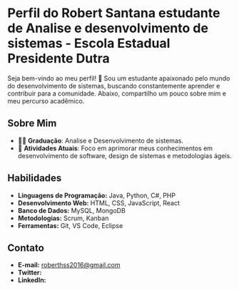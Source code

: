 # Perfil do Robert Santana estudante de Analise e desenvolvimento de sistemas - Escola Estadual Presidente Dutra
Seja bem-vindo ao meu perfil! 👋 Sou um estudante apaixonado pelo mundo do desenvolvimento de sistemas, buscando constantemente aprender e contribuir para a comunidade. Abaixo, compartilho um pouco sobre mim e meu percurso acadêmico.

## Sobre Mim

- 👨‍🎓 **Graduação**: Analise e Desenvolvimento de sistemas.
- 🌱 **Atividades Atuais**: Foco em aprimorar meus conhecimentos em desenvolvimento de software, design de sistemas e metodologias ágeis.

## Habilidades

- **Linguagens de Programação:** Java, Python, C#, PHP
- **Desenvolvimento Web:** HTML, CSS, JavaScript, React
- **Banco de Dados:** MySQL, MongoDB
- **Metodologias:** Scrum, Kanban
- **Ferramentas:** Git, VS Code, Eclipse

## Contato

- **E-mail:** roberthss2016@gmail.com
- **Twitter:** 
- **LinkedIn:** 
